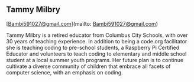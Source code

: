 ## Tammy Milbry

[Bambi591027@gmail.com](mailto: Bambi591027@gmail.com)

Tammy Milbry is a retired educator from Columbus City Schools, with over 30 years of teaching experience. In addition to being a code.org facilitator she is teaching coding to pre-school students, a Raspberry Pi Certified Educator and volunteers to teach coding to elementary and middle school student at a local summer youth programs. Her future plan is to continue cultivate a diverse community of children that embrace all facets of computer science, with an emphasis on coding.
